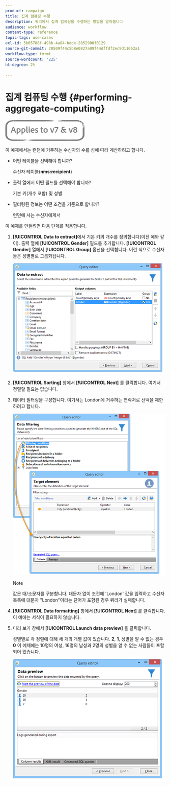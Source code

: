 ```yaml
---
product: campaign
title: 집계 컴퓨팅 수행
description: 쿼리에서 집계 컴퓨팅을 수행하는 방법을 알아봅니다
audience: workflow
content-type: reference
topic-tags: use-cases
exl-id: 5b05788f-498b-4a84-bdde-2852900f0129
source-git-commit: 20509f44c5b8e0827a09f44dffdf2ec9d11652a1
workflow-type: tm+mt
source-wordcount: '225'
ht-degree: 2%

---
```


# 집계 컴퓨팅 수행 {#performing-aggregate-computing}

![](../../assets/common.svg)

이 예제에서는 런던에 거주하는 수신자의 수를 성에 따라 계산하려고 합니다.

* 어떤 테이블을 선택해야 합니까?

   수신자 테이블(**nms:recipient**)

* 출력 열에서 어떤 필드를 선택해야 합니까?

   기본 키(개수 포함) 및 성별

* 필터링된 정보는 어떤 조건을 기준으로 합니까?

   런던에 사는 수신자에게서

이 예제를 만들려면 다음 단계를 적용합니다.

1. **[!UICONTROL Data to extract]**&#x200B;에서 기본 키의 개수를 정의합니다(이전 예와 같이). 출력 열에 **[!UICONTROL Gender]** 필드를 추가합니다. **[!UICONTROL Gender]** 열에서 **[!UICONTROL Group]** 옵션을 선택합니다. 이런 식으로 수신자들은 성별별로 그룹화됩니다.

   ![](assets/query_editor_nveau_27.png)

1. **[!UICONTROL Sorting]** 창에서 **[!UICONTROL Next]** 를 클릭합니다. 여기서 정렬할 필요는 없습니다.
1. 데이터 필터링을 구성합니다. 여기서는 London에 거주하는 연락처로 선택을 제한하려고 합니다.

   ![](assets/query_editor_22.png)

   >[!NOTE]
   >
   >값은 대/소문자를 구분합니다. 대문자 없이 조건에 &#39;London&#39; 값을 입력하고 수신자 목록에 대문자 &quot;London&quot;이라는 단어가 포함된 경우 쿼리가 실패합니다.

1. **[!UICONTROL Data formatting]** 창에서 **[!UICONTROL Next]** 를 클릭합니다. 이 예에는 서식이 필요하지 않습니다.
1. 미리 보기 창에서 **[!UICONTROL Launch data preview]** 을 클릭합니다.

   성별별로 각 정렬에 대해 세 개의 개별 값이 있습니다. **2**, **1**, 성별을 알 수 없는 경우 **0** 이 예제에는 10명의 여성, 16명의 남성과 2명의 성별을 알 수 없는 사람들이 포함되어 있습니다.

   ![](assets/query_editor_agregat_04.png)
